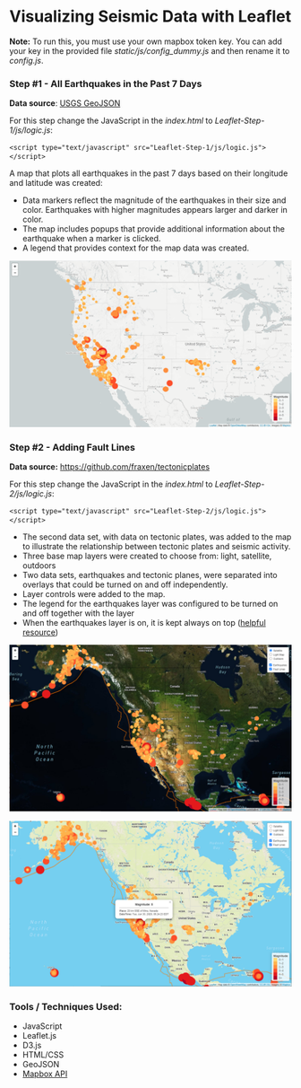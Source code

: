 # Visualizing Seismic Data with Leaflet

**Note:** To run this, you must use your own mapbox token key. You can add your key in the provided file *static/js/config_dummy.js* and then rename it to *config.js*.



### Step #1 - All Earthquakes in the Past 7 Days

**Data source**:  [USGS GeoJSON](http://earthquake.usgs.gov/earthquakes/feed/v1.0/geojson.php)

For this step change the JavaScript in the *index.html* to *Leaflet-Step-1/js/logic.js*:

```
<script type="text/javascript" src="Leaflet-Step-1/js/logic.js"></script>
```


A map that plots all earthquakes in the past 7 days based on their longitude and latitude was created:

- Data markers reflect the magnitude of the earthquakes in their size and color. Earthquakes with higher magnitudes appears larger and darker in color.
- The map includes popups that provide additional information about the earthquake when a marker is clicked.
- A legend that provides context for the map data was created.



![](Images/Step1-earthquakes.png)



### Step #2 - Adding Fault Lines

**Data source:** https://github.com/fraxen/tectonicplates

For this step change the JavaScript in the *index.html* to *Leaflet-Step-2/js/logic.js*:

```
<script type="text/javascript" src="Leaflet-Step-2/js/logic.js"></script>
```

- The second data set, with data on tectonic plates, was added to the map to illustrate the relationship between tectonic plates and seismic activity. 
- Three base map layers were created to choose from: light, satellite, outdoors 
- Two data sets, earthquakes and tectonic planes,  were separated into overlays that could be turned on and off independently.
- Layer controls were added to the map.
- The legend for the earthquakes layer was configured to be turned on and off together with the layer
- When the earthquakes layer is on, it is kept always on top ([helpful resource](https://gis.stackexchange.com/questions/183914/how-to-keep-vector-layer-on-top-of-all-layers-despite-toggling-order))



![](Images/Step2-Satellite.png)



![](Images/Step2-Outdoors-popup.png)



### Tools / Techniques Used:

- JavaScript
- Leaflet.js
- D3.js
- HTML/CSS
- GeoJSON
- [Mapbox API](https://www.mapbox.com/)











